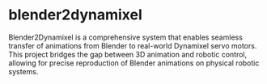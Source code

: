 # blender2dynamixel
Blender2Dynamixel is a comprehensive system that enables seamless transfer of animations from Blender to real-world Dynamixel servo motors. This project bridges the gap between 3D animation and robotic control, allowing for precise reproduction of Blender animations on physical robotic systems.
